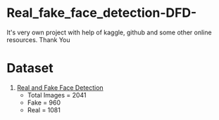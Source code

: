 # Real_fake_face_detection-DFD-
It's very own project with help of kaggle, github and some other online resources. Thank You
# Dataset
1. [Real and Fake Face Detection](https://www.kaggle.com/ciplab/real-and-fake-face-detection)
   * Total Images = 2041
   * Fake = 960
   * Real = 1081
